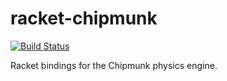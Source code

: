 # racket-chipmunk

[![Build Status](https://travis-ci.com/thoughtstem/racket-chipmunk.svg?branch=master)](https://travis-ci.com/thoughtstem/racket-chipmunk)

Racket bindings for the Chipmunk physics engine.




